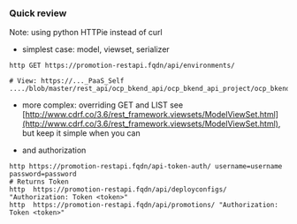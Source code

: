 ### Quick review

Note: using python HTTPie instead of curl

* simplest case: model, viewset, serializer
```
http GET https://promotion-restapi.fqdn/api/environments/

# View: https://..._PaaS_Self ..../blob/master/rest_api/ocp_bkend_api/ocp_bkend_api_project/ocp_bkend_api/views.py

```

* more complex: overriding GET and LIST see [http://www.cdrf.co/3.6/rest_framework.viewsets/ModelViewSet.html](http://www.cdrf.co/3.6/rest_framework.viewsets/ModelViewSet.html), but keep it simple when you can

* and authorization

```
http https://promotion-restapi.fqdn/api-token-auth/ username=username password=password
# Returns Token
http  https://promotion-restapi.fqdn/api/deployconfigs/ "Authorization: Token <token>"
http  https://promotion-restapi.fqdn/api/promotions/ "Authorization: Token <token>"
```

